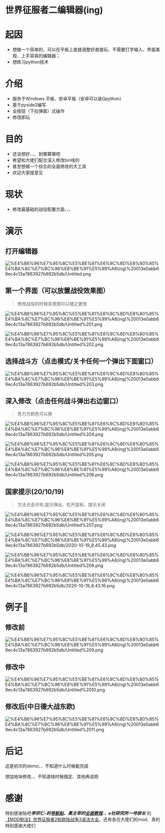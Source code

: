 # 世界征服者二编辑器(ing)

# 起因

- 想做一个简单的、可以在平板上直接调整好直接玩、不需要打字输入、界面美观、上手容易的编辑器；
- 想练习python技术

# 介绍

- 服务于Windows 平板、安卓平板（安卓可以装Qpython）
- 基于pyside2编写
- 全按钮（下拉弹窗）式操作
- 修改即玩

# 目的

- 还没想好、、、到哪算哪吧
- 希望和大佬们配合深入修改bin啥的
- 甚至想做一个综合的全面修改的大工具
- 欢迎大家提意见

# 现状

- 修改最基础的战役配置方面、、、

# 演示

## 打开编辑器

![%E4%B8%96%E7%95%8C%E5%BE%81%E6%9C%8D%E8%80%85%E4%BA%8C%E7%BC%96%E8%BE%91%E5%99%A8(ing)%20013e0abb69ec4c13a7863927b692b5db/Untitled.png](%E4%B8%96%E7%95%8C%E5%BE%81%E6%9C%8D%E8%80%85%E4%BA%8C%E7%BC%96%E8%BE%91%E5%99%A8(ing)%20013e0abb69ec4c13a7863927b692b5db/Untitled.png)

## 第一个界面（可以放置战役效果图）

> 修改战役的时候背景图可以随之更改

![%E4%B8%96%E7%95%8C%E5%BE%81%E6%9C%8D%E8%80%85%E4%BA%8C%E7%BC%96%E8%BE%91%E5%99%A8(ing)%20013e0abb69ec4c13a7863927b692b5db/Untitled%201.png](%E4%B8%96%E7%95%8C%E5%BE%81%E6%9C%8D%E8%80%85%E4%BA%8C%E7%BC%96%E8%BE%91%E5%99%A8(ing)%20013e0abb69ec4c13a7863927b692b5db/Untitled%201.png)

![%E4%B8%96%E7%95%8C%E5%BE%81%E6%9C%8D%E8%80%85%E4%BA%8C%E7%BC%96%E8%BE%91%E5%99%A8(ing)%20013e0abb69ec4c13a7863927b692b5db/Untitled%202.png](%E4%B8%96%E7%95%8C%E5%BE%81%E6%9C%8D%E8%80%85%E4%BA%8C%E7%BC%96%E8%BE%91%E5%99%A8(ing)%20013e0abb69ec4c13a7863927b692b5db/Untitled%202.png)

## 选择战斗方（点击模式/关卡任何一个弹出下面窗口）

![%E4%B8%96%E7%95%8C%E5%BE%81%E6%9C%8D%E8%80%85%E4%BA%8C%E7%BC%96%E8%BE%91%E5%99%A8(ing)%20013e0abb69ec4c13a7863927b692b5db/Untitled%203.png](%E4%B8%96%E7%95%8C%E5%BE%81%E6%9C%8D%E8%80%85%E4%BA%8C%E7%BC%96%E8%BE%91%E5%99%A8(ing)%20013e0abb69ec4c13a7863927b692b5db/Untitled%203.png)

## 深入修改（点击任何战斗弹出右边窗口）

> 势力方颜色可以换

![%E4%B8%96%E7%95%8C%E5%BE%81%E6%9C%8D%E8%80%85%E4%BA%8C%E7%BC%96%E8%BE%91%E5%99%A8(ing)%20013e0abb69ec4c13a7863927b692b5db/Untitled%204.png](%E4%B8%96%E7%95%8C%E5%BE%81%E6%9C%8D%E8%80%85%E4%BA%8C%E7%BC%96%E8%BE%91%E5%99%A8(ing)%20013e0abb69ec4c13a7863927b692b5db/Untitled%204.png)

![%E4%B8%96%E7%95%8C%E5%BE%81%E6%9C%8D%E8%80%85%E4%BA%8C%E7%BC%96%E8%BE%91%E5%99%A8(ing)%20013e0abb69ec4c13a7863927b692b5db/Untitled%205.png](%E4%B8%96%E7%95%8C%E5%BE%81%E6%9C%8D%E8%80%85%E4%BA%8C%E7%BC%96%E8%BE%91%E5%99%A8(ing)%20013e0abb69ec4c13a7863927b692b5db/Untitled%205.png)

![%E4%B8%96%E7%95%8C%E5%BE%81%E6%9C%8D%E8%80%85%E4%BA%8C%E7%BC%96%E8%BE%91%E5%99%A8(ing)%20013e0abb69ec4c13a7863927b692b5db/Untitled%206.png](%E4%B8%96%E7%95%8C%E5%BE%81%E6%9C%8D%E8%80%85%E4%BA%8C%E7%BC%96%E8%BE%91%E5%99%A8(ing)%20013e0abb69ec4c13a7863927b692b5db/Untitled%206.png)

## 国家提示(20/10/19)

> 方法点击问号,提示弹出、松开鼠标、提示关闭

![%E4%B8%96%E7%95%8C%E5%BE%81%E6%9C%8D%E8%80%85%E4%BA%8C%E7%BC%96%E8%BE%91%E5%99%A8(ing)%20013e0abb69ec4c13a7863927b692b5db/Untitled%207.png](%E4%B8%96%E7%95%8C%E5%BE%81%E6%9C%8D%E8%80%85%E4%BA%8C%E7%BC%96%E8%BE%91%E5%99%A8(ing)%20013e0abb69ec4c13a7863927b692b5db/Untitled%207.png)

![%E4%B8%96%E7%95%8C%E5%BE%81%E6%9C%8D%E8%80%85%E4%BA%8C%E7%BC%96%E8%BE%91%E5%99%A8(ing)%20013e0abb69ec4c13a7863927b692b5db/2020-10-19_8.45.43.png](%E4%B8%96%E7%95%8C%E5%BE%81%E6%9C%8D%E8%80%85%E4%BA%8C%E7%BC%96%E8%BE%91%E5%99%A8(ing)%20013e0abb69ec4c13a7863927b692b5db/2020-10-19_8.45.43.png)

![%E4%B8%96%E7%95%8C%E5%BE%81%E6%9C%8D%E8%80%85%E4%BA%8C%E7%BC%96%E8%BE%91%E5%99%A8(ing)%20013e0abb69ec4c13a7863927b692b5db/Untitled%208.png](%E4%B8%96%E7%95%8C%E5%BE%81%E6%9C%8D%E8%80%85%E4%BA%8C%E7%BC%96%E8%BE%91%E5%99%A8(ing)%20013e0abb69ec4c13a7863927b692b5db/Untitled%208.png)

![%E4%B8%96%E7%95%8C%E5%BE%81%E6%9C%8D%E8%80%85%E4%BA%8C%E7%BC%96%E8%BE%91%E5%99%A8(ing)%20013e0abb69ec4c13a7863927b692b5db/2020-10-19_8.43.16.png](%E4%B8%96%E7%95%8C%E5%BE%81%E6%9C%8D%E8%80%85%E4%BA%8C%E7%BC%96%E8%BE%91%E5%99%A8(ing)%20013e0abb69ec4c13a7863927b692b5db/2020-10-19_8.43.16.png)

# 例子🌰

## 修改前

![%E4%B8%96%E7%95%8C%E5%BE%81%E6%9C%8D%E8%80%85%E4%BA%8C%E7%BC%96%E8%BE%91%E5%99%A8(ing)%20013e0abb69ec4c13a7863927b692b5db/Untitled%209.png](%E4%B8%96%E7%95%8C%E5%BE%81%E6%9C%8D%E8%80%85%E4%BA%8C%E7%BC%96%E8%BE%91%E5%99%A8(ing)%20013e0abb69ec4c13a7863927b692b5db/Untitled%209.png)

## 修改中

![%E4%B8%96%E7%95%8C%E5%BE%81%E6%9C%8D%E8%80%85%E4%BA%8C%E7%BC%96%E8%BE%91%E5%99%A8(ing)%20013e0abb69ec4c13a7863927b692b5db/Untitled%2010.png](%E4%B8%96%E7%95%8C%E5%BE%81%E6%9C%8D%E8%80%85%E4%BA%8C%E7%BC%96%E8%BE%91%E5%99%A8(ing)%20013e0abb69ec4c13a7863927b692b5db/Untitled%2010.png)

## 修改后(中日德大战东欧)

![%E4%B8%96%E7%95%8C%E5%BE%81%E6%9C%8D%E8%80%85%E4%BA%8C%E7%BC%96%E8%BE%91%E5%99%A8(ing)%20013e0abb69ec4c13a7863927b692b5db/Untitled%2011.png](%E4%B8%96%E7%95%8C%E5%BE%81%E6%9C%8D%E8%80%85%E4%BA%8C%E7%BC%96%E8%BE%91%E5%99%A8(ing)%20013e0abb69ec4c13a7863927b692b5db/Untitled%2011.png)

# 后记

这是初次的demo、、不知道什么时候能完成

想加地块修改、、不知道啥时候搞定、其他再说把

# 感谢

特别感谢贴吧***李宗仁-***的[导航贴](https://tieba.baidu.com/p/6455829265)、***黑主宰***的[全面教程](https://tieba.baidu.com/p/3244736494).、e社研究所***一号排长***    的[【MOD制法】世界征服者2和欧陆战争3语法大全](https://www.lofter.com/lpost/1cabe39a_e09fe0e)、还有各位大佬们的mod、真的特别感谢大佬们